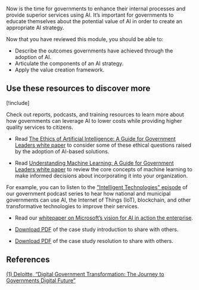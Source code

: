 Now is the time for governments to enhance their internal processes and provide superior services using AI. It’s important for governments to educate themselves about the potential value of AI in order to create an appropriate AI strategy.

Now that you have reviewed this module, you should be able to:

* Describe the outcomes governments have achieved through the adoption of AI.  
* Articulate the components of an AI strategy.  
* Apply the value creation framework.  

## Use these resources to discover more

[!include[](../../../includes/open-link-in-new-tab-note.md)]

Check out reports, podcasts, and training resources to learn more about how governments can leverage AI to lower costs while providing higher quality services to citizens.

* Read [The Ethics of Artificial Intelligence: A Guide for Government Leaders white paper](https://tech.humanrights.gov.au/sites/default/files/2019-02/AHRC_WEF_AI_WhitePaper2019.pdf) to consider some of these ethical questions raised by the adoption of AI-based solutions.

* Read [Understanding Machine Learning: A Guide for Government Leaders white paper](https://clouddamcdnprodep.azureedge.net/gdc/gdcTAbuu3/original) to review the core concepts of machine learning to make informed decisions about incorporating it into your organization.

For example, you can to listen to the ["Intelligent Technologies" episode](http://govpod.mpsn.libsynpro.com/001-predictive-technologies) of our government podcast series to hear how national and municipal governments can use AI, the Internet of Things (IoT), blockchain, and other transformative technologies to improve their services. 

* Read our [whitepaper on Microsoft’s vision for AI in action the enterprise](https://query.prod.cms.rt.microsoft.com/cms/api/am/binary/RE4CKw1).
  
* [Download PDF](https://aka.ms/AA55vdh) of the case study introduction to share with others.  
* [Download PDF](https://aka.ms/AA55nz0) of the case study resolution to share with others.  

## References

[(1) Deloitte, “Digital Government Transformation: The Journey to Governments Digital Future”](https://www2.deloitte.com/global/en/pages/public-sector/articles/digital-government-transformation.html)

